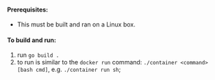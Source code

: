 #### Prerequisites:
- This must be built and ran on a Linux box.

#### To build and run:
1. run `go build .`
2. to run is similar to the `docker run` command: `./container <command> [bash cmd]`, e.g. `./container run sh`;